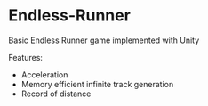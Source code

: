 # Endless-Runner
Basic Endless Runner game implemented with Unity



Features:
- Acceleration
- Memory efficient infinite track generation 
- Record of distance


